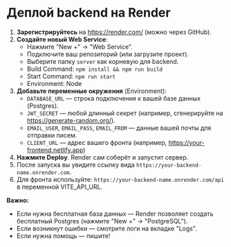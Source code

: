 # Деплой backend на Render

1. **Зарегистрируйтесь** на https://render.com/ (можно через GitHub).
2. **Создайте новый Web Service**:
   - Нажмите "New +" → "Web Service".
   - Подключите ваш репозиторий (или загрузите проект).
   - Выберите папку `server` как корневую для backend.
   - Build Command: `npm install && npm run build`
   - Start Command: `npm run start`
   - Environment: Node
3. **Добавьте переменные окружения** (Environment):
   - `DATABASE_URL` — строка подключения к вашей базе данных (Postgres).
   - `JWT_SECRET` — любой длинный секрет (например, сгенерируйте на https://generate-random.org/).
   - `EMAIL_USER`, `EMAIL_PASS`, `EMAIL_FROM` — данные вашей почты для отправки писем.
   - `CLIENT_URL` — адрес вашего фронта (например, https://your-frontend.netlify.app)
4. **Нажмите Deploy**. Render сам соберёт и запустит сервер.
5. После запуска вы увидите ссылку вида `https://your-backend-name.onrender.com`.
6. Для фронта используйте: `https://your-backend-name.onrender.com/api` в переменной VITE_API_URL.

**Важно:**
- Если нужна бесплатная база данных — Render позволяет создать бесплатный Postgres (нажмите "New +" → "PostgreSQL").
- Если возникнут ошибки — смотрите логи на вкладке "Logs".
- Если нужна помощь — пишите! 